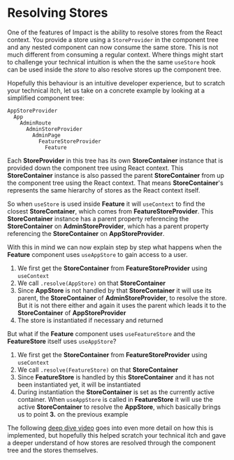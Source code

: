 # Resolving Stores

One of the features of Impact is the ability to resolve stores from the React context. You provide a store using a `StoreProvider` in the component tree and any nested component can now consume the same store. This is not much different from consuming a regular context. Where things might start to challenge your technical intuition is when the the same `useStore` hook can be used inside the _store_ to also resolve stores up the component tree.

Hopefully this behaviour is an intuitive developer experience, but to scratch your technical itch, let us take on a concrete example by looking at a simplified component tree:

```
AppStoreProvider
  App
    AdminRoute
      AdminStoreProvider
        AdminPage
          FeatureStoreProvider
            Feature
```

Each **StoreProvider** in this tree has its own **StoreContainer** instance that is provided down the component tree using React context. This **StoreContainer** instance is also passed the parent **StoreContainer** from up the component tree using the React context. That means **StoreContainer**'s represents the same hierarchy of stores as the React context itself.

So when `useStore` is used inside **Feature** it will `useContext` to find the closest **StoreContainer**, which comes from **FeatureStoreProvider**. This **StoreContainer** instance has a parent property referencing the **StoreContainer** on **AdminStoreProvider**, which has a parent property referencing the **StoreContainer** on **AppStoreProvider**.

With this in mind we can now explain step by step what happens when the **Feature** component uses `useAppStore` to gain access to a user.

1. We first get the **StoreContainer** from **FeatureStoreProvider** using `useContext`
2. We call `.resolve(AppStore)` on that **StoreContainer**
3. Since **AppStore** is not handled by that **StoreContainer** it will use its parent, the **StoreContainer** of **AdminStoreProvider**, to resolve the store. But it is not there either and again it uses the parent which leads it to the **StoreContainer** of **AppStoreProvider**
4. The store is instantiated if necessary and returned

But what if the **Feature** component uses `useFeatureStore` and the **FeatureStore** itself uses `useAppStore`?

1. We first get the **StoreContainer** from **FeatureStoreProvider** using `useContext`
2. We call `.resolve(FeatureStore)` on that **StoreContainer**
3. Since **FeatureStore** is handled by this **StoreContainer** and it has not been instantiated yet, it will be instantiated
4. During instantiation the **StoreContainer** is set as the currently active container. When `useAppStore` is called in **FeatureStore** it will use the active **StoreContainer** to resolve the **AppStore**, which basically brings us to point **3.** on the previous example

The following [deep dive video](https://www.youtube.com/watch?v=yOAZo1SUYrM) goes into even more detail on how this is implemented, but hopefully this helped scratch your technical itch and gave a deeper understand of how stores are resolved through the component tree and the stores themselves.
